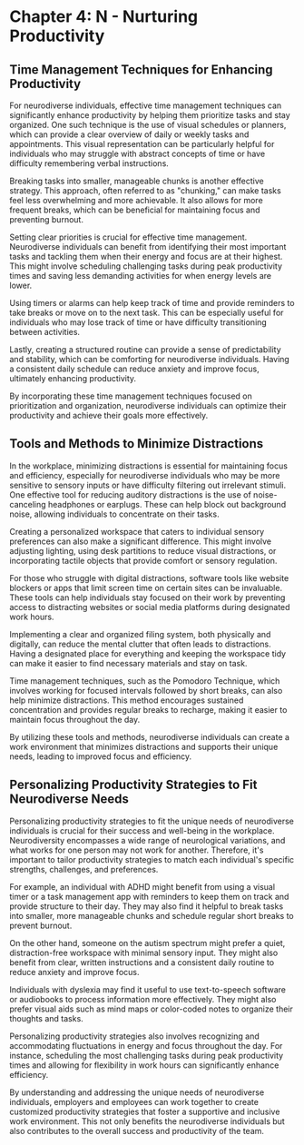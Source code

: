# Chapter 4: N - Nurturing Productivity

## Time Management Techniques for Enhancing Productivity

For neurodiverse individuals, effective time management techniques can significantly enhance productivity by helping them prioritize tasks and stay organized. One such technique is the use of visual schedules or planners, which can provide a clear overview of daily or weekly tasks and appointments. This visual representation can be particularly helpful for individuals who may struggle with abstract concepts of time or have difficulty remembering verbal instructions.

Breaking tasks into smaller, manageable chunks is another effective strategy. This approach, often referred to as "chunking," can make tasks feel less overwhelming and more achievable. It also allows for more frequent breaks, which can be beneficial for maintaining focus and preventing burnout.

Setting clear priorities is crucial for effective time management. Neurodiverse individuals can benefit from identifying their most important tasks and tackling them when their energy and focus are at their highest. This might involve scheduling challenging tasks during peak productivity times and saving less demanding activities for when energy levels are lower.

Using timers or alarms can help keep track of time and provide reminders to take breaks or move on to the next task. This can be especially useful for individuals who may lose track of time or have difficulty transitioning between activities.

Lastly, creating a structured routine can provide a sense of predictability and stability, which can be comforting for neurodiverse individuals. Having a consistent daily schedule can reduce anxiety and improve focus, ultimately enhancing productivity.

By incorporating these time management techniques focused on prioritization and organization, neurodiverse individuals can optimize their productivity and achieve their goals more effectively.

## Tools and Methods to Minimize Distractions

In the workplace, minimizing distractions is essential for maintaining focus and efficiency, especially for neurodiverse individuals who may be more sensitive to sensory inputs or have difficulty filtering out irrelevant stimuli. One effective tool for reducing auditory distractions is the use of noise-canceling headphones or earplugs. These can help block out background noise, allowing individuals to concentrate on their tasks.

Creating a personalized workspace that caters to individual sensory preferences can also make a significant difference. This might involve adjusting lighting, using desk partitions to reduce visual distractions, or incorporating tactile objects that provide comfort or sensory regulation.

For those who struggle with digital distractions, software tools like website blockers or apps that limit screen time on certain sites can be invaluable. These tools can help individuals stay focused on their work by preventing access to distracting websites or social media platforms during designated work hours.

Implementing a clear and organized filing system, both physically and digitally, can reduce the mental clutter that often leads to distractions. Having a designated place for everything and keeping the workspace tidy can make it easier to find necessary materials and stay on task.

Time management techniques, such as the Pomodoro Technique, which involves working for focused intervals followed by short breaks, can also help minimize distractions. This method encourages sustained concentration and provides regular breaks to recharge, making it easier to maintain focus throughout the day.

By utilizing these tools and methods, neurodiverse individuals can create a work environment that minimizes distractions and supports their unique needs, leading to improved focus and efficiency.

## Personalizing Productivity Strategies to Fit Neurodiverse Needs

Personalizing productivity strategies to fit the unique needs of neurodiverse individuals is crucial for their success and well-being in the workplace. Neurodiversity encompasses a wide range of neurological variations, and what works for one person may not work for another. Therefore, it's important to tailor productivity strategies to match each individual's specific strengths, challenges, and preferences.

For example, an individual with ADHD might benefit from using a visual timer or a task management app with reminders to keep them on track and provide structure to their day. They may also find it helpful to break tasks into smaller, more manageable chunks and schedule regular short breaks to prevent burnout.

On the other hand, someone on the autism spectrum might prefer a quiet, distraction-free workspace with minimal sensory input. They might also benefit from clear, written instructions and a consistent daily routine to reduce anxiety and improve focus.

Individuals with dyslexia may find it useful to use text-to-speech software or audiobooks to process information more effectively. They might also prefer visual aids such as mind maps or color-coded notes to organize their thoughts and tasks.

Personalizing productivity strategies also involves recognizing and accommodating fluctuations in energy and focus throughout the day. For instance, scheduling the most challenging tasks during peak productivity times and allowing for flexibility in work hours can significantly enhance efficiency.

By understanding and addressing the unique needs of neurodiverse individuals, employers and employees can work together to create customized productivity strategies that foster a supportive and inclusive work environment. This not only benefits the neurodiverse individuals but also contributes to the overall success and productivity of the team.

